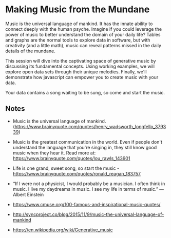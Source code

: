 # Making Music from the Mundane

Music is the universal language of mankind. It has the innate ability to connect deeply with the human psyche. Imagine if you could leverage the power of music to better understand the domain of your daily life? Tables and graphs are the normal tools to explore data in software, but with creativity (and a little math), music can reveal patterns missed in the daily details of the mundane.

This session will dive into the captivating space of generative music by discussing its fundamental concepts. Using working examples, we will explore open data sets through their unique melodies. Finally, we'll demonstrate how javascript can empower you to create music with your data.

Your data contains a song waiting to be sung, so come and start the music.

## Notes

- Music is the universal language of mankind. (https://www.brainyquote.com/quotes/henry_wadsworth_longfello_379339)

- Music is the greatest communication in the world. Even if people don't understand the language that you're singing in, they still know good music when they hear it.
  Read more at: https://www.brainyquote.com/quotes/lou_rawls_143901

- Life is one grand, sweet song, so start the music - https://www.brainyquote.com/quotes/ronald_reagan_183757

- “If I were not a physicist, I would probably be a musician. I often think in music. I live my daydreams in music. I see my life in terms of music.” ― Albert Einstein

- https://www.cmuse.org/100-famous-and-inspirational-music-quotes/

- http://syncproject.co/blog/2015/11/9/music-the-universal-language-of-mankind

- https://en.wikipedia.org/wiki/Generative_music
